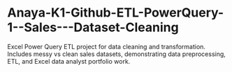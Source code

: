 # Anaya-K1-Github-ETL-PowerQuery-1--Sales---Dataset-Cleaning
Excel Power Query ETL project for data cleaning and transformation. Includes messy vs clean sales datasets, demonstrating data preprocessing, ETL, and Excel data analyst portfolio work.
